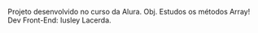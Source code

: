 Projeto desenvolvido no curso da Alura.
Obj. Estudos os métodos Array!
Dev Front-End: Iusley Lacerda.
